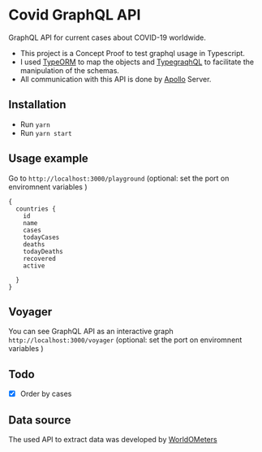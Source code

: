 # Covid GraphQL API

GraphQL API for current cases about COVID-19 worldwide.

- This project is a Concept Proof to test graphql usage in Typescript.
- I used [TypeORM](https://typeorm.io/#/) to map the objects and [TypegraqhQL](https://github.com/MichalLytek/type-graphql) to facilitate the manipulation of the schemas.
- All communication with this API is done by [Apollo](https://www.apollographql.com/docs/apollo-server/) Server.

## Installation

- Run `yarn`
- Run `yarn start`

## Usage example

Go to `http://localhost:3000/playground` (optional: set the port on enviromnent variables )

```
{
  countries {
    id
    name
    cases
    todayCases
    deaths
    todayDeaths
    recovered
    active

  }
}
```

## Voyager
You can see GraphQL API as an interactive graph `http://localhost:3000/voyager` (optional: set the port on enviromnent variables )

## Todo

- [x] Order by cases

## Data source

The used API to extract data was developed by [WorldOMeters](https://www.worldometers.info/coronavirus/#countries)
